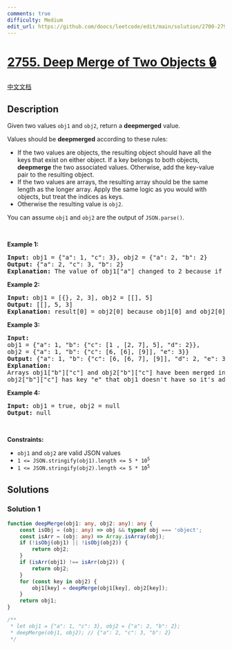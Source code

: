 ```yaml
---
comments: true
difficulty: Medium
edit_url: https://github.com/doocs/leetcode/edit/main/solution/2700-2799/2755.Deep%20Merge%20of%20Two%20Objects/README_EN.md
---
```


# [2755. Deep Merge of Two Objects 🔒](https://leetcode.com/problems/deep-merge-of-two-objects)

[中文文档](/solution/2700-2799/2755.Deep%20Merge%20of%20Two%20Objects/README.md)

## Description

<p>Given two values&nbsp;<code>obj1</code> and <code>obj2</code>, return a&nbsp;<strong>deepmerged</strong>&nbsp;value.</p>

<p>Values should be <strong>deepmerged</strong> according to these rules:</p>

<ul>
	<li>If the two values are objects, the resulting object should have all the keys that exist on either object.&nbsp;If a key belongs to both objects, <strong>deepmerge</strong> the two associated values. Otherwise, add the key-value pair to the resulting object.</li>
	<li>If the two values are arrays, the resulting array should be the same length as the longer array.&nbsp;Apply the same logic as you would with objects, but treat the indices as keys.</li>
	<li>Otherwise the resulting value is&nbsp;<code>obj2</code>.</li>
</ul>

<p>You can assume&nbsp;<code>obj1</code> and <code>obj2</code>&nbsp;are the output of&nbsp;<code>JSON.parse()</code>.</p>

<p>&nbsp;</p>
<p><strong class="example">Example 1:</strong></p>

<pre>
<strong>Input:</strong> obj1 = {&quot;a&quot;: 1, &quot;c&quot;: 3}, obj2 = {&quot;a&quot;: 2, &quot;b&quot;: 2}
<strong>Output:</strong> {&quot;a&quot;: 2, &quot;c&quot;: 3, &quot;b&quot;: 2}
<strong>Explanation:</strong> The value of obj1[&quot;a&quot;] changed to 2 because if both objects have the same key and their value is not an array or object then we change the obj1 value to the obj2 value. Key &quot;b&quot; with value was added to obj1 as it doesn&#39;t exist in obj1. 
</pre>

<p><strong class="example">Example 2:</strong></p>

<pre>
<strong>Input:</strong> obj1 = [{}, 2, 3], obj2 = [[], 5]
<strong>Output:</strong> [[], 5, 3]
<strong>Explanation:</strong> result[0] = obj2[0] because obj1[0] and obj2[0] have different types. result[2] = obj1[2] because obj2[2] does not exist.
</pre>

<p><strong class="example">Example 3:</strong></p>

<pre>
<strong>Input:</strong> 
obj1 = {&quot;a&quot;: 1, &quot;b&quot;: {&quot;c&quot;: [1 , [2, 7], 5], &quot;d&quot;: 2}}, 
obj2 = {&quot;a&quot;: 1, &quot;b&quot;: {&quot;c&quot;: [6, [6], [9]], &quot;e&quot;: 3}}
<strong>Output:</strong> {&quot;a&quot;: 1, &quot;b&quot;: {&quot;c&quot;: [6, [6, 7], [9]], &quot;d&quot;: 2, &quot;e&quot;: 3}}
<strong>Explanation:</strong> 
Arrays obj1[&quot;b&quot;][&quot;c&quot;] and obj2[&quot;b&quot;][&quot;c&quot;] have been merged in way that obj2 values overwrite obj1 values deeply only if they are not arrays or objects.
obj2[&quot;b&quot;][&quot;c&quot;] has key &quot;e&quot; that obj1 doesn&#39;t have so it&#39;s added to obj1.
</pre>

<p><strong class="example">Example 4:</strong></p>

<pre>
<strong>Input:</strong> obj1 = true, obj2 = null
<strong>Output:</strong> null
</pre>

<p>&nbsp;</p>
<p><strong>Constraints:</strong></p>

<ul>
	<li><code>obj1</code> and <code>obj2</code> are valid JSON values</li>
	<li><code>1 &lt;= JSON.stringify(obj1).length &lt;= 5&nbsp;* 10<sup>5</sup></code></li>
	<li><code>1 &lt;= JSON.stringify(obj2).length &lt;= 5&nbsp;* 10<sup>5</sup></code></li>
</ul>

## Solutions

### Solution 1

<!-- tabs:start -->

```ts
function deepMerge(obj1: any, obj2: any): any {
    const isObj = (obj: any) => obj && typeof obj === 'object';
    const isArr = (obj: any) => Array.isArray(obj);
    if (!isObj(obj1) || !isObj(obj2)) {
        return obj2;
    }
    if (isArr(obj1) !== isArr(obj2)) {
        return obj2;
    }
    for (const key in obj2) {
        obj1[key] = deepMerge(obj1[key], obj2[key]);
    }
    return obj1;
}

/**
 * let obj1 = {"a": 1, "c": 3}, obj2 = {"a": 2, "b": 2};
 * deepMerge(obj1, obj2); // {"a": 2, "c": 3, "b": 2}
 */
```

<!-- tabs:end -->

<!-- end -->

